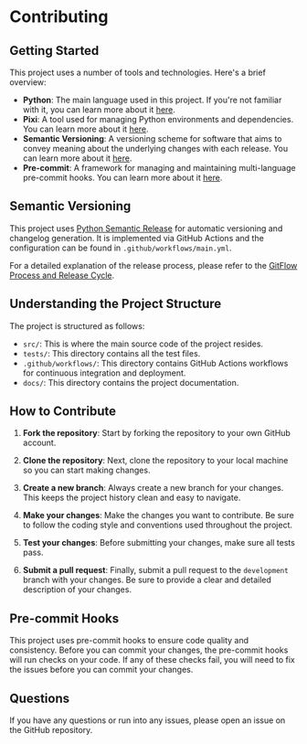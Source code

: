 # Contributing

## Getting Started

This project uses a number of tools and technologies. Here's a brief overview:

- **Python**: The main language used in this project. If you're not familiar with it, you can learn more about it [here](https://www.python.org/about/gettingstarted/).
- **Pixi**: A tool used for managing Python environments and dependencies. You can learn more about it [here](https://pixi.sh).
- **Semantic Versioning**: A versioning scheme for software that aims to convey meaning about the underlying changes with each release. You can learn more about it [here](https://semver.org/).
- **Pre-commit**: A framework for managing and maintaining multi-language pre-commit hooks. You can learn more about it [here](https://pre-commit.com/).

## Semantic Versioning

This project uses [Python Semantic Release](https://python-semantic-release.readthedocs.io/en/latest/) for automatic versioning and changelog generation. It is implemented via GitHub Actions and the configuration can be found in `.github/workflows/main.yml`.

For a detailed explanation of the release process, please refer to the [GitFlow Process and Release Cycle](GitFlow-Process_ReleaseCycle.md).


## Understanding the Project Structure

The project is structured as follows:

- `src/`: This is where the main source code of the project resides.
- `tests/`: This directory contains all the test files.
- `.github/workflows/`: This directory contains GitHub Actions workflows for continuous integration and deployment.
- `docs/`: This directory contains the project documentation.

## How to Contribute

1. **Fork the repository**: Start by forking the repository to your own GitHub account.

2. **Clone the repository**: Next, clone the repository to your local machine so you can start making changes.

3. **Create a new branch**: Always create a new branch for your changes. This keeps the project history clean and easy to navigate.

4. **Make your changes**: Make the changes you want to contribute. Be sure to follow the coding style and conventions used throughout the project.

5. **Test your changes**: Before submitting your changes, make sure all tests pass.

6. **Submit a pull request**: Finally, submit a pull request to the `development` branch with your changes. Be sure to provide a clear and detailed description of your changes.


## Pre-commit Hooks

This project uses pre-commit hooks to ensure code quality and consistency. Before you can commit your changes, the pre-commit hooks will run checks on your code. If any of these checks fail, you will need to fix the issues before you can commit your changes.

## Questions

If you have any questions or run into any issues, please open an issue on the GitHub repository.
